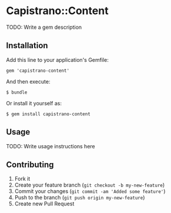 # Capistrano::Content

TODO: Write a gem description

## Installation

Add this line to your application's Gemfile:

    gem 'capistrano-content'

And then execute:

    $ bundle

Or install it yourself as:

    $ gem install capistrano-content

## Usage

TODO: Write usage instructions here

## Contributing

1. Fork it
2. Create your feature branch (`git checkout -b my-new-feature`)
3. Commit your changes (`git commit -am 'Added some feature'`)
4. Push to the branch (`git push origin my-new-feature`)
5. Create new Pull Request
